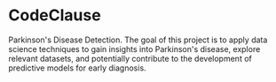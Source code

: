 # CodeClause
Parkinson's Disease Detection.
The goal of this project is to apply data science techniques to gain insights into Parkinson's disease, explore relevant datasets, and potentially contribute to the development of predictive models for early diagnosis.
